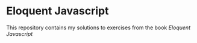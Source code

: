 Eloquent Javascript
===================

This repository contains my solutions to exercises from the book *Eloquent Javascript* 
